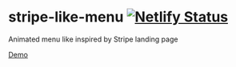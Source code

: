 # stripe-like-menu [![Netlify Status](https://api.netlify.com/api/v1/badges/9d8d1ec7-fb07-4079-bdf9-51c19f9caad6/deploy-status)](https://app.netlify.com/sites/stripe-style-navbar/deploys)

Animated menu like inspired by Stripe landing page

[Demo](https://stripe-style-navbar.netlify.app/)
